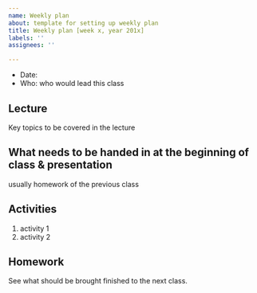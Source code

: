 ```yaml
---
name: Weekly plan
about: template for setting up weekly plan
title: Weekly plan [week x, year 201x]
labels: ''
assignees: ''

---
```


- Date: 
- Who: who would lead this class

## Lecture 
Key topics to be covered in the lecture

## What needs to be handed in at the beginning of class & presentation
usually homework of the previous class

## Activities
1. activity 1
1. activity 2

## Homework
See what should be  brought finished to the next class.
